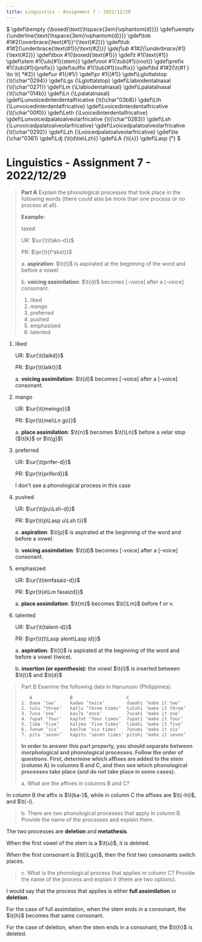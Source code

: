 ```yaml
---
title: Linguistics - Assignment 7 - 2022/12/29
---
```


$
\gdef\bempty {\boxed{\text{\hspace{3em}\vphantom{d}}}}
\gdef\uempty {\underline{\text{\hspace{3em}\vphantom{d}}}}
\gdef\tob #1#2{\overbrace{\text{#1}}^{\text{#2}}}
\gdef\tub #1#2{\underbrace{\text{#1}}_{\text{#2}}}
\gdef\ub #1#2{\underbrace{#1}_{\text{#2}}}
\gdef\tbox #1{\boxed{\text{#1}}}
\gdef\t #1{\text{#1}}
\gdef\stem #1{\ub{#1}{stem}}
\gdef\root #1{\tub{#1}{root}}
\gdef\prefix #1{\tub{#1}{prefix}}
\gdef\suffix #1{\tub{#1}{suffix}}
\gdef\bd #1#2{\t{#1 } \to \t{ *#2}}
\gdef\ur #1{/#1/}
\gdef\pr #1{[#1]}
\gdef\Lglottalstop {\t{\char"0294}}
\gdef\Lgs {\Lglottalstop}
\gdef\Llabiodentalnasal {\t{\char"0271}}
\gdef\Lm {\Llabiodentalnasal}
\gdef\Lpalatalnasal {\t{\char"014b}}
\gdef\Ln {\Lpalatalnasal}
\gdef\Lunvoicedinterdentalfricative {\t{\char"03b8}}
\gdef\Lth {\Lunvoicedinterdentalfricative}
\gdef\Lvoicedinterdentalfricative {\t{\char"00f0}}
\gdef\Leth {\Lvoicedinterdentalfricative}
\gdef\Lunvoicedpalatoalveolarfricative {\t{\char"0283}}
\gdef\Lsh {\Lunvoicedpalatoalveolarfricative}
\gdef\Lvoicedpalatoalveolarfricative {\t{\char"0292}}
\gdef\Lzh {\Lvoicedpalatoalveolarfricative}
\gdef\tie {\char"0361}
\gdef\Ldj {\t{d\tie\Lzh}}
\gdef\LA {\t{ʌ}}
\gdef\Lasp {ʰ}
$

# Linguistics - Assignment 7 - 2022/12/29
 
> **Part A**
> Explain the phonological processes that took place in the following words (there could also be
> more than one process or no process at all).
> 
> **Example:**
>
> taxed
>
> UR: $\ur{\t{taks-d}}$
>
> PR: $\pr{\t{tʰakst}}$
>
> a. **aspiration**: $\t{t}$ is aspirated at the beginning of the word and before a vowel.
>
> b. **voicing assimilation**: $\t{d}$ becomes [-voice] after a [-voice] consonant.
>
> 1. liked
> 2. mango
> 3. preferred
> 4. pushed
> 5. emphasized
> 6. talented

1. liked
   
   UR: $\ur{\t{laikd}}$

   PR: $\pr{\t{laikt}}$

   a. **voicing assimilation**: $\t{d}$ becomes [-voice] after a [-voice] consonant.

2. mango

   UR: $\ur{\t{meingo}}$

   PR: $\pr{\t{mei\Ln go}}$

   a. **place assimilation**: $\t{n}$ becomes $\t{\Ln}$ before a velar stop ($\t{k}$ or $\t{g}$)

3. preferred

   UR: $\ur{\t{prifer-d}}$

   PR: $\pr{\t{priferd}}$

   I don't see a phonological process in this case

4. pushed

   UR: $\ur{\t{pu\Lsh-d}}$

   PR: $\pr{\t{p\Lasp u\Lsh t}}$

   a. **aspiration**: $\t{p}$ is aspirated at the beginning of the word and before a vowel.

   b. **voicing assimilation**: $\t{d}$ becomes [-voice] after a [-voice] consonant.

5. emphasized

   UR: $\ur{\t{emfasaiz-d}}$

   PR: $\pr{\t{e\Lm fasaizd}}$

   a. **place assimilation**: $\t{m}$ becomes $\t{\Lm}$ before f or v.

6. talented

   UR: $\ur{\t{talent-d}}$

   PR: $\pr{\t{t\Lasp alent\Lasp id}}$

   a. **aspiration**: $\t{t}$ is aspirated at the beginning of the word and before a vowel (twice).

   b. **insertion (or epenthesis)**: the vowel $\t{i}$ is inserted between $\t{t}$ and $\t{d}$

> Part B
> Examine the following data in Hanunuoo (Philippines).
>
>
>        A              B                    C
>     1. duwa ‘two’     kadwa ‘twice’        duwahi ‘make it two’
>     2. tulu ‘three’   katlu ‘three times’  tuluhi ‘make it three’
>     3. ʔusa ‘one’     kasʔa ‘once’         ʔusahi ‘make it one’
>     4. ʔupat ‘four’   kapʔat ‘four times’  ʔupati ‘make it four’
>     5. lima ‘five’    kalima ‘five times’  limahi ‘make it five’
>     6. ʔunum ‘six’    kanʔum ‘six times‘   ʔunumi ‘make it six’
>     7. pitu ‘seven’   kapitu ‘seven times’ pituhi ‘make it seven’
> **In order to answer this part properly, you should separate between morphological and
> phonological processes. Follow the order of questions. First, determine which affixes are added
> to the stem (column A) in columns B and C, and then see which phonological processes take
> place (and do not take place in some cases).**
> 
> a. What are the affixes in columns B and C?

In column B the affix is $\t{ka-}$, while in column C the affixes are
$\t{-hi}$, and $\t{-i}.

> b. There are two phonological processes that apply in column B. Provide the name of the processes
and explain them.

The two processes are **deletion** and **metathesis**.

When the first vowel of the stem is a $\t{u}$, it is deleted.

When the first consonant is $\t{\Lgs}$, then the first two consonants switch places.

> c. What is the phonological process that applies in column C? Provide the name of the process and
explain it (there are two options).

I would say that the process that applies is either **full assimilation** or **deletion**.

For the case of full assimilation, when the stem ends in a consonant, the $\t{h}$ becomes that same consonant.

For the case of deletion, when the stem ends in a consonant, the $\t{h}$ is deleted.
